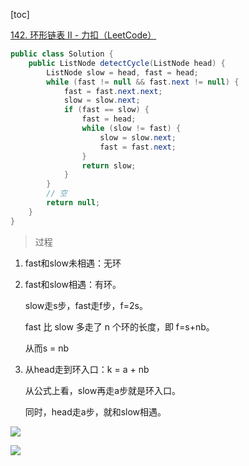 [toc]

[142. 环形链表 II - 力扣（LeetCode）](https://leetcode.cn/problems/linked-list-cycle-ii/description/)

```java
public class Solution {
    public ListNode detectCycle(ListNode head) {
        ListNode slow = head, fast = head;
        while (fast != null && fast.next != null) {
            fast = fast.next.next;
            slow = slow.next;
            if (fast == slow) {
                fast = head;
                while (slow != fast) {
                    slow = slow.next;
                    fast = fast.next;
                }
                return slow;
            }
        }
        // 空
        return null;
    }
}
```

> 过程

1. fast和slow未相遇：无环

2. fast和slow相遇：有环。

   slow走s步，fast走f步，f=2s。

   fast 比 slow 多走了 n 个环的长度，即 f=s+nb。

   从而s = nb

3. 从head走到环入口：k = a + nb

   从公式上看，slow再走a步就是环入口。

   同时，head走a步，就和slow相遇。


![](https://pic.leetcode-cn.com/9a319387f7fe8d3c3acb9d6bc0bc9f7471ccff6699115db724a99d2acb7b68ca-Picture6.png)

![](https://pic.leetcode-cn.com/f31767986757b751bfec07f824714044611b4a54bf8e794b2f4684a175dde044-Picture11.png)